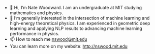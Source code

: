 - 👋 Hi, I’m Nate Woodward. I am an undergraduate at MIT studying mathematics and physics. 
- 👀 I’m generally interested in the intersection of machine learning and high-energy theoretical physics. I am experienced in geometric deep learning and applying NLP results to advancing machine learning performance in physics.  
- 📫 How to reach me nswood@mit.edu
- You can learn more on my website: http://nswood.mit.edu

<!---
nswood/nswood is a ✨ special ✨ repository because its `README.md` (this file) appears on your GitHub profile.
You can click the Preview link to take a look at your changes.
--->
